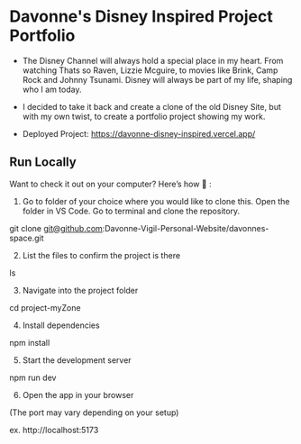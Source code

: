 # Davonne's Disney Inspired Project Portfolio

- The Disney Channel will always hold a special place in my heart. From watching Thats so Raven, Lizzie Mcguire, to movies like Brink, Camp Rock and Johnny Tsunami. Disney will always be part of my life, shaping who I am today.

- I decided to take it back and create a clone of the old Disney Site, but with my own twist, to create a portfolio project showing my work.

- Deployed Project: https://davonne-disney-inspired.vercel.app/

## Run Locally

Want to check it out on your computer? Here’s how 🚀 :

1. Go to folder of your choice where you would like to clone this. Open the folder in VS Code. Go to terminal and clone the repository.

git clone git@github.com:Davonne-Vigil-Personal-Website/davonnes-space.git

2. List the files to confirm the project is there

ls

3. Navigate into the project folder

cd project-myZone

4. Install dependencies

npm install

5. Start the development server

npm run dev

6. Open the app in your browser

(The port may vary depending on your setup)

ex. http://localhost:5173
